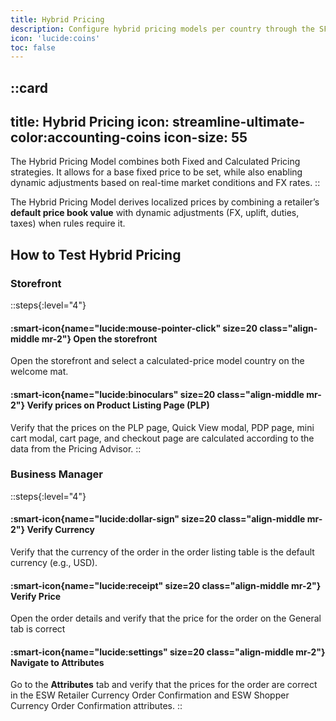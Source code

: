 ```yaml
---
title: Hybrid Pricing
description: Configure hybrid pricing models per country through the SFCC Business Manager.
icon: 'lucide:coins'
toc: false
---
```


::card
---
title: Hybrid Pricing
icon: streamline-ultimate-color:accounting-coins
icon-size: 55
---
The Hybrid Pricing Model combines both Fixed and Calculated Pricing strategies. It allows for a base fixed price to be set, while also enabling dynamic adjustments based on real-time market conditions and FX rates.
::

The Hybrid Pricing Model derives localized prices by combining a retailer’s **default price book value** with dynamic adjustments (FX, uplift, duties, taxes) when rules require it.

## How to Test Hybrid Pricing

### Storefront

::steps{:level="4"}

  #### :smart-icon{name="lucide:mouse-pointer-click" size=20 class="align-middle mr-2"} Open the storefront

  Open the storefront and select a calculated-price model country on the welcome mat.

  #### :smart-icon{name="lucide:binoculars" size=20 class="align-middle mr-2"} Verify prices on Product Listing Page (PLP)

  Verify that the prices on the PLP page, Quick View modal, PDP page, mini cart modal, cart page, and checkout page are calculated according to the data from the Pricing Advisor.
::

### Business Manager

::steps{:level="4"}

  #### :smart-icon{name="lucide:dollar-sign" size=20 class="align-middle mr-2"} Verify Currency

  Verify that the currency of the order in the order listing table is the default currency (e.g., USD).

  #### :smart-icon{name="lucide:receipt" size=20 class="align-middle mr-2"} Verify Price

  Open the order details and verify that the price for the order on the General tab is correct

  #### :smart-icon{name="lucide:settings" size=20 class="align-middle mr-2"} Navigate to Attributes

  Go to the **Attributes** tab and verify that the prices for the order are correct in the ESW Retailer Currency Order Confirmation and ESW Shopper Currency Order Confirmation attributes.
::
